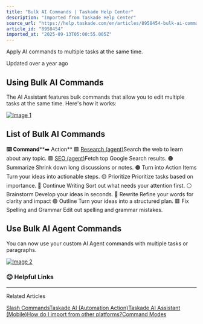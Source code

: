 ```yaml
---
title: "Bulk AI Commands | Taskade Help Center"
description: "Imported from Taskade Help Center"
source_url: "https://help.taskade.com/en/articles/8958454-bulk-ai-commands"
article_id: "8958454"
imported_at: "2025-09-13T05:00:55.005Z"
---
```


Apply AI commands to multiple tasks at the same time.

Updated over a year ago

**Using Bulk AI Commands**
--------------------------

The AI Assistant features bulk commands that allow you to edit multiple tasks at the same time. Here's how it works:

[![Image 1](../../.gitbook/assets/imported/bulk-ai-commands-1.png)](https://downloads.intercomcdn.com/i/o/1022952821/ae8541e71cd0c999ab8bc3a1/bulk-ai-assistant.png?expires=1757741400&signature=1749614e1f9860df0274ab174eea3bb014d1d780c14210e533ed1a93a0d325a7&req=dSAlFMB7n4ldWPMW1HO4zcOYd6NLFr39bzWsqDWQaT4DCwOls9VYzNKuHHA4%0AdkWd9wXELQ0vfv89jBw%3D%0A)

**List of Bulk AI Commands**
----------------------------

**⌨️ Command****➡️ Action**
🟪 [Research (agent)](https://intercom.help/taskade/en/articles/8958458)Search the web to learn about any topic.
🟪 [SEO (agent)](https://intercom.help/taskade/en/articles/8958458)Fetch top Google Search results.
🟠 Summarize Shrink down long discussions or notes.
🟤 Turn into Action Items Turn your ideas into actionable steps.
🟡 Prioritize Prioritize tasks based on importance.
🔴 Continue Writing Sort out what needs your attention first.
⚪️ Brainstorm Develop your ideas in seconds.
🔵 Rewrite Refine your words for clarity and impact
🟢 Outline Turn your ideas into a structured plan.
🟥 Fix Spelling and Grammar Edit out spelling and grammar mistakes.

**Use Bulk AI Agent Commands**
------------------------------

You can now use your custom AI Agent commands with multiple tasks or paragraphs.

[![Image 2](../../.gitbook/assets/imported/bulk-ai-commands-2.png)](https://downloads.intercomcdn.com/i/o/1022953213/9ab216629d4d515e25c20976/bulk-ai-agents.png?expires=1757741400&signature=34e3f3cfe6cf4a0cbe5693178a5a349fa82059aac8df31caa5df34117ae50709&req=dSAlFMB7noNeWvMW1HO4zZeqKdSoExT1wBeJf3tnCTQP0ozysfin94WbDlJG%0AlxGBgDGcfI4xX6Z1vK0%3D%0A)
### **😊 Helpful Links**

* * *

Related Articles

[Slash Commands](https://help.taskade.com/en/articles/8958374-slash-commands)[Taskade AI (Automation Action)](https://help.taskade.com/en/articles/8958472-taskade-ai-automation-action)[Taskade AI Assistant (Mobile)](https://help.taskade.com/en/articles/8958572-taskade-ai-assistant-mobile)[How do I import from other platforms?](https://help.taskade.com/en/articles/8958647-how-do-i-import-from-other-platforms)[Command Modes](https://help.taskade.com/en/articles/9431838-command-modes)